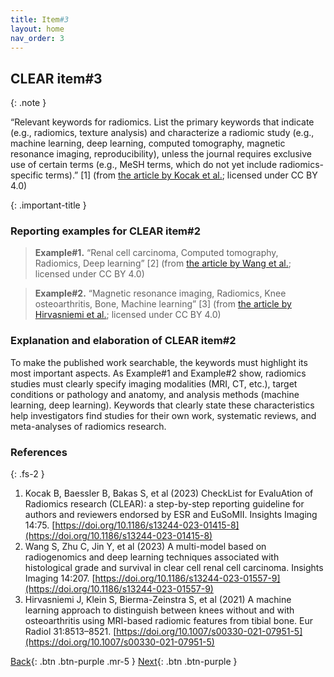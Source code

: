 ```yaml
---
title: Item#3
layout: home
nav_order: 3
---
```


## CLEAR item#3

{: .note }

“Relevant keywords for radiomics. List the primary keywords that indicate (e.g., radiomics, texture analysis) and characterize a radiomic study (e.g., machine learning, deep learning, computed tomography, magnetic resonance imaging, reproducibility), unless the journal requires exclusive use of certain terms (e.g., MeSH terms, which do not yet include radiomics-specific terms).” [1] (from [the article by Kocak et al.](https://insightsimaging.springeropen.com/articles/10.1186/s13244-023-01415-8); licensed under CC BY 4.0)

{: .important-title }

### Reporting examples for CLEAR item#2

> **Example#1.** “Renal cell carcinoma, Computed tomography, Radiomics, Deep learning” [2] (from [the article by Wang et al.](https://doi.org/10.1186/s13244-023-01557-9); licensed under CC BY 4.0)

> **Example#2.** “Magnetic resonance imaging, Radiomics, Knee osteoarthritis, Bone, Machine learning” [3] (from [the article by Hirvasniemi et al.](https://doi.org/10.1007/s00330-021-07951-5); licensed under CC BY 4.0)

### Explanation and elaboration of CLEAR item#2

To make the published work searchable, the keywords must highlight its most important aspects. As Example#1 and Example#2 show, radiomics studies must clearly specify imaging modalities (MRI, CT, etc.), target conditions or pathology and anatomy, and analysis methods (machine learning, deep learning). Keywords that clearly state these characteristics help investigators find studies for their own work, systematic reviews, and meta-analyses of radiomics research.

### References

{: .fs-2 }

1. 	Kocak B, Baessler B, Bakas S, et al (2023) CheckList for EvaluAtion of Radiomics research (CLEAR): a step-by-step reporting guideline for authors and reviewers endorsed by ESR and EuSoMII. Insights Imaging 14:75. [https://doi.org/10.1186/s13244-023-01415-8](https://doi.org/10.1186/s13244-023-01415-8)
2. 	Wang S, Zhu C, Jin Y, et al (2023) A multi-model based on radiogenomics and deep learning techniques associated with histological grade and survival in clear cell renal cell carcinoma. Insights Imaging 14:207. [https://doi.org/10.1186/s13244-023-01557-9](https://doi.org/10.1186/s13244-023-01557-9)
3. 	Hirvasniemi J, Klein S, Bierma-Zeinstra S, et al (2021) A machine learning approach to distinguish between knees without and with osteoarthritis using MRI-based radiomic features from tibial bone. Eur Radiol 31:8513–8521. [https://doi.org/10.1007/s00330-021-07951-5](https://doi.org/10.1007/s00330-021-07951-5)

[Back](https://radiomic.github.io/CLEAR-E3/docs/Item1.html){: .btn .btn-purple .mr-5 }
[Next](https://radiomic.github.io/CLEAR-E3/docs/Item3.html){: .btn .btn-purple   }


